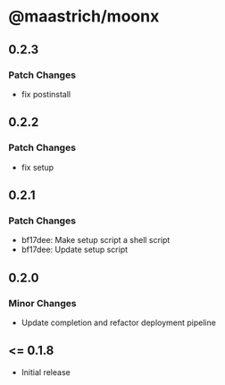 # @maastrich/moonx

## 0.2.3

### Patch Changes

- fix postinstall

## 0.2.2

### Patch Changes

- fix setup

## 0.2.1

### Patch Changes

- bf17dee: Make setup script a shell script
- bf17dee: Update setup script

## 0.2.0

### Minor Changes

- Update completion and refactor deployment pipeline

## <= 0.1.8

- Initial release
